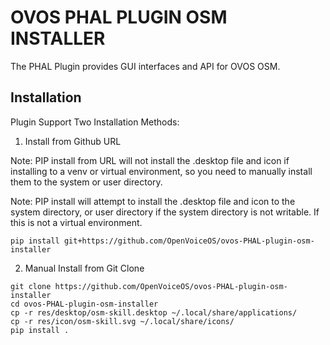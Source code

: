 # OVOS PHAL PLUGIN OSM INSTALLER

The PHAL Plugin provides GUI interfaces and API for OVOS OSM.

## Installation

Plugin Support Two Installation Methods:

1. Install from Github URL

Note: PIP install from URL will not install the .desktop file and icon if installing to a venv or virtual environment, so you need to manually install them to the system or user directory.

Note: PIP install will attempt to install the .desktop file and icon to the system directory, or user directory if the system directory is not writable. If this is not a virtual environment.

```
pip install git+https://github.com/OpenVoiceOS/ovos-PHAL-plugin-osm-installer
```

2. Manual Install from Git Clone

```
git clone https://github.com/OpenVoiceOS/ovos-PHAL-plugin-osm-installer
cd ovos-PHAL-plugin-osm-installer
cp -r res/desktop/osm-skill.desktop ~/.local/share/applications/
cp -r res/icon/osm-skill.svg ~/.local/share/icons/
pip install .
```
